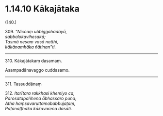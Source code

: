 

# 1.14.10 Kākajātaka




(140.)

309\. _“Niccaṃ ubbiggahadayā,_  
_sabbalokavihesakā;_  
_Tasmā nesaṃ vasā natthi,_  
_kākānamhāka ñātinan”ti._  


---

310\. Kākajātakaṃ dasamaṃ.

  
Asampadānavaggo cuddasamo.



---

311\. Tassuddānaṃ



312\. _Itarītara rakkhasi khemiyo ca,_  
_Parosatapañhena ābhassaro puna;_  
_Atha haṃsavaruttamababbujaṭaṃ,_  
_Paṭanaṭṭhaka kākavarena dasāti._  




